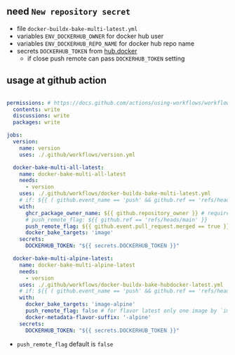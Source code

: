 ## need `New repository secret`

- file `docker-buildx-bake-multi-latest.yml`
- variables `ENV_DOCKERHUB_OWNER` for docker hub user
- variables `ENV_DOCKERHUB_REPO_NAME` for docker hub repo name
- secrets `DOCKERHUB_TOKEN` from [hub.docker](https://hub.docker.com/settings/security)
    - if close push remote can pass `DOCKERHUB_TOKEN` setting

## usage at github action

```yml

permissions: # https://docs.github.com/actions/using-workflows/workflow-syntax-for-github-actions#permissions
  contents: write
  discussions: write
  packages: write

jobs:
  version:
    name: version
    uses: ./.github/workflows/version.yml

  docker-bake-multi-all-latest:
    name: docker-bake-multi-all-latest
    needs:
      - version
    uses: ./.github/workflows/docker-buildx-bake-multi-latest.yml
    # if: ${{ ( github.event_name == 'push' && github.ref == 'refs/heads/main' ) || github.base_ref == 'main' }}
    with:
      ghcr_package_owner_name: ${{ github.repository_owner }} # required for ghcr.io
      # push_remote_flag: ${{ github.ref == 'refs/heads/main' }}
      push_remote_flag: ${{ github.event.pull_request.merged == true }}
      docker_bake_targets: 'image'
    secrets:
      DOCKERHUB_TOKEN: "${{ secrets.DOCKERHUB_TOKEN }}"

  docker-bake-multi-alpine-latest:
    name: docker-bake-multi-alpine-latest
    needs:
      - version
    uses: ./.github/workflows/docker-buildx-bake-hubdocker-latest.yml
    # if: ${{ ( github.event_name == 'push' && github.ref == 'refs/heads/main' ) || github.base_ref == 'main' }}
    with:
      docker_bake_targets: 'image-alpine'
      push_remote_flag: false # for flavor latest only one image by `image-all` so no need push remote
      docker-metadata-flavor-suffix: '-alpine'
    secrets:
      DOCKERHUB_TOKEN: "${{ secrets.DOCKERHUB_TOKEN }}"
```

- `push_remote_flag` default is `false`